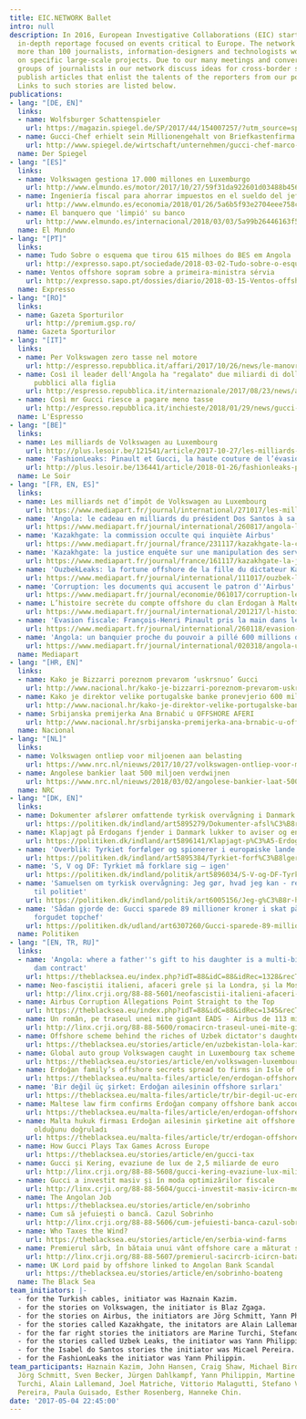 ```yaml
---
title: EIC.NETWORK Ballet
intro: null
description: In 2016, European Investigative Collaborations (EIC) started publishing
  in-depth reportage focused on events critical to Europe. The network currently includes
  more than 100 journalists, information-designers and technologists working together
  on specific large-scale projects. Due to our many meetings and conversations, small
  groups of journalists in our network discuss ideas for cross-border stories and
  publish articles that enlist the talents of the reporters from our pool of professionals.
  Links to such stories are listed below.
publications:
- lang: "[DE, EN]"
  links:
  - name: Wolfsburger Schatten­spieler
    url: https://magazin.spiegel.de/SP/2017/44/154007257/?utm_source=spon&utm_campaign=centerpage
  - name: Gucci-Chef erhielt sein Millionengehalt von Briefkastenfirma
    url: http://www.spiegel.de/wirtschaft/unternehmen/gucci-chef-marco-bizzarri-erhielt-gehalt-von-briefkastenfirma-a-1189982.html
  name: Der Spiegel
- lang: "[ES]"
  links:
  - name: Volkswagen gestiona 17.000 millones en Luxemburgo
    url: http://www.elmundo.es/motor/2017/10/27/59f31da922601d03488b456f.html
  - name: Ingeniería fiscal para ahorrar impuestos en el sueldo del jefe de Gucci
    url: http://www.elmundo.es/economia/2018/01/26/5a6b5f93e2704eee758c059d.html
  - name: El banquero que 'limpió' su banco
    url: http://www.elmundo.es/internacional/2018/03/03/5a99b26446163f57358b457b.html
  name: El Mundo
- lang: "[PT]"
  links:
  - name: Tudo Sobre o esquema que tirou 615 milhoes do BES em Angola
    url: http://expresso.sapo.pt/sociedade/2018-03-02-Tudo-sobre-o-esquema-que-tirou-615-milhoes-do-BES-em-Angola
  - name: Ventos offshore sopram sobre a primeira-ministra sérvia
    url: http://expresso.sapo.pt/dossies/diario/2018-03-15-Ventos-offshore-sopram-sobre-a-primeira-ministra-servia
  name: Expresso
- lang: "[RO]"
  links:
  - name: Gazeta Sporturilor
    url: http://premium.gsp.ro/
  name: Gazeta Sporturilor
- lang: "[IT]"
  links:
  - name: Per Volkswagen zero tasse nel motore
    url: http://espresso.repubblica.it/affari/2017/10/26/news/le-manovre-di-volkswagen-in-lussemburgo-1.312863?ref=HEF_RULLO
  - name: Così il leader dell'Angola ha "regalato" due miliardi di dollari di soldi
      pubblici alla figlia
    url: http://espresso.repubblica.it/internazionale/2017/08/23/news/angola-l-ultimo-regalo-del-presidente-dos-santos-1.308523
  - name: Così mr Gucci riesce a pagare meno tasse
    url: http://espresso.repubblica.it/inchieste/2018/01/29/news/gucci-evasione-griffata-1.317606
  name: L'Espresso
- lang: "[BE]"
  links:
  - name: Les milliards de Volkswagen au Luxembourg
    url: http://plus.lesoir.be/121541/article/2017-10-27/les-milliards-de-volkswagen-au-luxembourg
  - name: 'FashionLeaks: Pinault et Gucci, la haute couture de l’évasion fiscale'
    url: http://plus.lesoir.be/136441/article/2018-01-26/fashionleaks-pinault-et-gucci-la-haute-couture-de-levasion-fiscale
  name: Le Soir
- lang: "[FR, EN, ES]"
  links:
  - name: Les milliards net d’impôt de Volkswagen au Luxembourg
    url: https://www.mediapart.fr/journal/international/271017/les-milliards-net-d-impot-de-volkswagen-au-luxembourg
  - name: 'Angola: le cadeau en milliards du président Dos Santos à sa fille'
    url: https://www.mediapart.fr/journal/international/260817/angola-le-cadeau-en-milliards-du-president-dos-santos-sa-fille
  - name: 'Kazakhgate: la commission occulte qui inquiète Airbus'
    url: https://www.mediapart.fr/journal/france/231117/kazakhgate-la-commission-occulte-qui-inquiete-airbus
  - name: 'Kazakhgate: la justice enquête sur une manipulation des services secrets'
    url: https://www.mediapart.fr/journal/france/161117/kazakhgate-la-justice-enquete-sur-une-manipulation-des-services-secrets
  - name: 'OuzbekLeaks: la fortune offshore de la fille du dictateur Karimov'
    url: https://www.mediapart.fr/journal/international/111017/ouzbek-leaks-fille-de-dictateur-et-amie-des-stars-elle-127-millions-deuros-dans
  - name: 'Corruption: les documents qui accusent le patron d''Airbus'
    url: https://www.mediapart.fr/journal/economie/061017/corruption-les-documents-qui-accusent-le-patron-dairbus
  - name: L’histoire secrète du compte offshore du clan Erdogan à Malte
    url: https://www.mediapart.fr/journal/international/201217/l-histoire-secrete-du-compte-offshore-du-clan-erdogan-malte
  - name: 'Evasion fiscale: François-Henri Pinault pris la main dans le sac'
    url: https://www.mediapart.fr/journal/international/260118/evasion-fiscale-francois-henri-pinault-pris-la-main-dans-le-sac
  - name: 'Angola: un banquier proche du pouvoir a pillé 600 millions de dollars'
    url: https://www.mediapart.fr/journal/international/020318/angola-un-banquier-proche-du-pouvoir-pille-600-millions-de-dollars
  name: Mediapart
- lang: "[HR, EN]"
  links:
  - name: Kako je Bizzarri poreznom prevarom ‘uskrsnuo’ Gucci
    url: http://www.nacional.hr/kako-je-bizzarri-poreznom-prevarom-uskrsnuo-gucci/
  - name: Kako je direktor velike portugalske banke pronevjerio 600 milijuna dolara
    url: http://www.nacional.hr/kako-je-direktor-velike-portugalske-banke-pronevjerio-600-milijuna-dolara
  - name: Srbijanska premijerka Ana Brnabić u OFFSHORE AFERI
    url: http://www.nacional.hr/srbijanska-premijerka-ana-brnabic-u-offshore-aferi
  name: Nacional
- lang: "[NL]"
  links:
  - name: Volkswagen ontliep voor miljoenen aan belasting
    url: https://www.nrc.nl/nieuws/2017/10/27/volkswagen-ontliep-voor-miljoenen-aan-belasting-13703931-a1578994
  - name: Angolese bankier laat 500 miljoen verdwijnen
    url: https://www.nrc.nl/nieuws/2018/03/02/angolese-bankier-laat-500-miljoen-verdwijnen-a1594282
  name: NRC
- lang: "[DK, EN]"
  links:
  - name: Dokumenter afslører omfattende tyrkisk overvågning i Danmark
    url: https://politiken.dk/indland/art5895279/Dokumenter-afsl%C3%B8rer-omfattende-tyrkisk-overv%C3%A5gning-i-Danmark
  - name: Klapjagt på Erdogans fjender i Danmark lukker to aviser og endnu en friskole
    url: https://politiken.dk/indland/art5896141/Klapjagt-p%C3%A5-Erdogans-fjender-i-Danmark-lukker-to-aviser-og-endnu-en-friskole
  - name: 'Overblik: Tyrkiet forfølger og spionerer i europæiske lande'
    url: https://politiken.dk/indland/art5895384/Tyrkiet-forf%C3%B8lger-og-spionerer-i-europ%C3%A6iske-lande
  - name: 'S, V og DF: Tyrkiet må forklare sig – igen'
    url: https://politiken.dk/indland/politik/art5896034/S-V-og-DF-Tyrkiet-m%C3%A5-forklare-sig-%E2%80%93-igen
  - name: 'Samuelsen om tyrkisk overvågning: Jeg gør, hvad jeg kan - resten er op
      til politiet'
    url: https://politiken.dk/indland/politik/art6005156/Jeg-g%C3%B8r-hvad-jeg-kan-resten-er-op-til-politiet
  - name: 'Sådan gjorde de: Gucci sparede 89 millioner kroner i skat på lønnen til
      forgudet topchef'
    url: https://politiken.dk/udland/art6307260/Gucci-sparede-89-millioner-kroner-i-skat-p%C3%A5-l%C3%B8nnen-til-forgudet-topchef
  name: Politiken
- lang: "[EN, TR, RU]"
  links:
  - name: 'Angola: where a father''s gift to his daughter is a multi-billion dollar
      dam contract'
    url: https://theblacksea.eu/index.php?idT=88&idC=88&idRec=1328&recType=story
  - name: Neo-fasciștii italieni, afaceri grele și la Londra, și la Moscova
    url: http://linx.crji.org/88-88-5601/neofascistii-italieni-afaceri-grele-londra-moscova
  - name: Airbus Corruption Allegations Point Straight to the Top
    url: https://theblacksea.eu/index.php?idT=88&idC=88&idRec=1345&recType=story
  - name: Un român, pe traseul unei mite gigant EADS - Airbus de 113 milioane EUR
    url: http://linx.crji.org/88-88-5600/romacircn-traseul-unei-mite-gigant-eads-airbus-113-milioane-eur
  - name: Offshore scheme behind the riches of Uzbek dictator's daughter
    url: https://theblacksea.eu/stories/article/en/uzbekistan-lola-karimova-business
  - name: Global auto group Volkswagen caught in Luxembourg tax scheme
    url: https://theblacksea.eu/stories/article/en/volkswagen-luxembourg-tax
  - name: Erdoğan family’s offshore secrets spread to firms in Isle of Man and Malta
    url: https://theblacksea.eu/malta-files/article/en/erdogan-offshore-update
  - name: 'Bir değil üç şirket: Erdoğan ailesinin offshore sırları'
    url: https://theblacksea.eu/malta-files/article/tr/bir-degil-uc-erdogan-offshore-guncelleme
  - name: Maltese law firm confirms Erdoğan company offshore bank account
    url: https://theblacksea.eu/malta-files/article/en/erdogan-offshore-bank-account
  - name: Malta hukuk firması Erdoğan ailesinin şirketine ait offshore banka hesabı
      olduğunu doğruladı
    url: https://theblacksea.eu/malta-files/article/tr/erdogan-offshore-banka-hesabi
  - name: How Gucci Plays Tax Games Across Europe
    url: https://theblacksea.eu/stories/article/en/gucci-tax
  - name: Gucci și Kering, evaziune de lux de 2,5 miliarde de euro
    url: http://linx.crji.org/88-88-5608/gucci-kering-evaziune-lux-miliarde-euro
  - name: Gucci a investit masiv și în moda optimizărilor fiscale
    url: http://linx.crji.org/88-88-5604/gucci-investit-masiv-icircn-moda-optimizarilor-fiscale
  - name: The Angolan Job
    url: https://theblacksea.eu/stories/article/en/sobrinho
  - name: Cum să jefuiești o bancă. Cazul Sobrinho
    url: http://linx.crji.org/88-88-5606/cum-jefuiesti-banca-cazul-sobrinho
  - name: Who Taxes the Wind?
    url: https://theblacksea.eu/stories/article/en/serbia-wind-farms
  - name: Premierul sârb, în bătaia unui vânt offshore care a măturat și România
    url: http://linx.crji.org/88-88-5607/premierul-sacircrb-icircn-bataia-unui-vacircnt-offshore-care-maturat-romacircnia
  - name: UK Lord paid by offshore linked to Angolan Bank Scandal
    url: https://theblacksea.eu/stories/article/en/sobrinho-boateng
  name: The Black Sea
team_initiators: |-
  - for the Turkish cables, initiator was Haznain Kazim.
  - for the stories on Volkswagen, the initiator is Blaz Zgaga.
  - for the stories on Airbus, the initiators are Jörg Schmitt, Yann Philippin and Martine Orange.
  - for the stories called Kazakhgate, the initators are Alain Lallemand and Yann Philippin.
  - for the far right stories the initiators are Marine Turchi, Stefano Vergine and Sven Becker.
  - for the stories called Uzbek Leaks, the initiator was Yann Philippin.
  - for the Isabel do Santos stories the initiator was Micael Pereira.
  - for the FashionLeaks the initiator was Yann Philippin.
team_participants: Haznain Kazim, John Hansen, Craig Shaw, Michael Bird, Blaz Zgaga,
  Jörg Schmitt, Sven Becker, Jürgen Dahlkampf, Yann Philippin, Martine Orange, Marine
  Turchi, Alain Lallemand, Joel Matriche, Vittorio Malagutti, Stefano Vergine, Micael
  Pereira, Paula Guisado, Esther Rosenberg, Hanneke Chin.
date: '2017-05-04 22:45:00'
---
```


